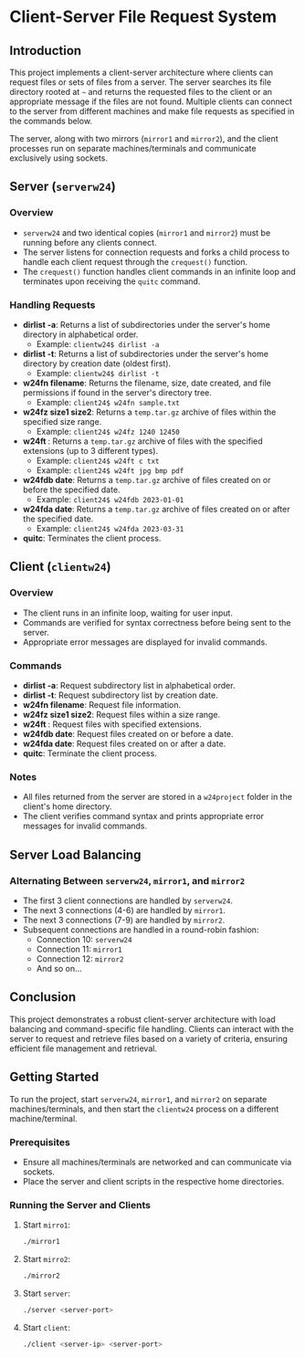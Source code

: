 # Client-Server File Request System

## Introduction

This project implements a client-server architecture where clients can request files or sets of files from a server. The server searches its file directory rooted at `~` and returns the requested files to the client or an appropriate message if the files are not found. Multiple clients can connect to the server from different machines and make file requests as specified in the commands below.

The server, along with two mirrors (`mirror1` and `mirror2`), and the client processes run on separate machines/terminals and communicate exclusively using sockets.

## Server (`serverw24`)

### Overview
- `serverw24` and two identical copies (`mirror1` and `mirror2`) must be running before any clients connect.
- The server listens for connection requests and forks a child process to handle each client request through the `crequest()` function.
- The `crequest()` function handles client commands in an infinite loop and terminates upon receiving the `quitc` command.

### Handling Requests
- **dirlist -a**: Returns a list of subdirectories under the server's home directory in alphabetical order.
  - Example: `clientw24$ dirlist -a`
- **dirlist -t**: Returns a list of subdirectories under the server's home directory by creation date (oldest first).
  - Example: `clientw24$ dirlist -t`
- **w24fn filename**: Returns the filename, size, date created, and file permissions if found in the server's directory tree.
  - Example: `client24$ w24fn sample.txt`
- **w24fz size1 size2**: Returns a `temp.tar.gz` archive of files within the specified size range.
  - Example: `client24$ w24fz 1240 12450`
- **w24ft <extension list>**: Returns a `temp.tar.gz` archive of files with the specified extensions (up to 3 different types).
  - Example: `client24$ w24ft c txt`
  - Example: `client24$ w24ft jpg bmp pdf`
- **w24fdb date**: Returns a `temp.tar.gz` archive of files created on or before the specified date.
  - Example: `client24$ w24fdb 2023-01-01`
- **w24fda date**: Returns a `temp.tar.gz` archive of files created on or after the specified date.
  - Example: `client24$ w24fda 2023-03-31`
- **quitc**: Terminates the client process.

## Client (`clientw24`)

### Overview
- The client runs in an infinite loop, waiting for user input.
- Commands are verified for syntax correctness before being sent to the server.
- Appropriate error messages are displayed for invalid commands.

### Commands
- **dirlist -a**: Request subdirectory list in alphabetical order.
- **dirlist -t**: Request subdirectory list by creation date.
- **w24fn filename**: Request file information.
- **w24fz size1 size2**: Request files within a size range.
- **w24ft <extension list>**: Request files with specified extensions.
- **w24fdb date**: Request files created on or before a date.
- **w24fda date**: Request files created on or after a date.
- **quitc**: Terminate the client process.

### Notes
- All files returned from the server are stored in a `w24project` folder in the client's home directory.
- The client verifies command syntax and prints appropriate error messages for invalid commands.

## Server Load Balancing

### Alternating Between `serverw24`, `mirror1`, and `mirror2`
- The first 3 client connections are handled by `serverw24`.
- The next 3 connections (4-6) are handled by `mirror1`.
- The next 3 connections (7-9) are handled by `mirror2`.
- Subsequent connections are handled in a round-robin fashion:
  - Connection 10: `serverw24`
  - Connection 11: `mirror1`
  - Connection 12: `mirror2`
  - And so on...

## Conclusion

This project demonstrates a robust client-server architecture with load balancing and command-specific file handling. Clients can interact with the server to request and retrieve files based on a variety of criteria, ensuring efficient file management and retrieval.

## Getting Started

To run the project, start `serverw24`, `mirror1`, and `mirror2` on separate machines/terminals, and then start the `clientw24` process on a different machine/terminal.

### Prerequisites
- Ensure all machines/terminals are networked and can communicate via sockets.
- Place the server and client scripts in the respective home directories.

### Running the Server and Clients
1. Start `mirro1`:
   ```sh
   ./mirror1 

2. Start `mirro2`:
   ```sh
   ./mirror2

3. Start `server`:
   ```sh
   ./server <server-port>

4. Start `client`:
   ```sh
   ./client <server-ip> <server-port>


